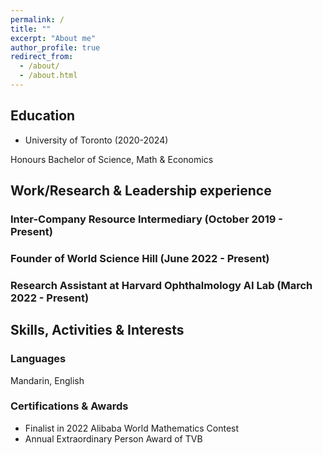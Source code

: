 ```yaml
---
permalink: /
title: ""
excerpt: "About me"
author_profile: true
redirect_from: 
  - /about/
  - /about.html
---
```



## Education
* University of Toronto (2020-2024)

Honours Bachelor of Science, Math & Economics

## Work/Research & Leadership experience
### Inter-Company Resource Intermediary (October 2019 - Present)


### Founder of World Science Hill (June 2022 - Present)


### Research Assistant at Harvard Ophthalmology AI Lab (March 2022 - Present)



## Skills, Activities & Interests
### Languages
Mandarin, English
### Certifications & Awards
* Finalist in 2022 Alibaba World Mathematics Contest
* Annual Extraordinary Person Award of TVB

